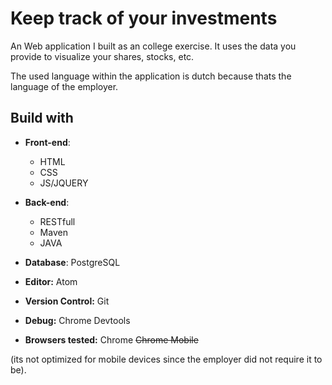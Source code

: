 # Keep track of your investments
An Web application I built as an college exercise.
It uses the data you provide to visualize your shares, stocks, etc.

The used language within the application is dutch because thats the language of the employer.

## Build with
* **Front-end**:
  * HTML
  * CSS
  * JS/JQUERY
  
* **Back-end**:
  * RESTfull
  * Maven
  * JAVA
  
* **Database**: PostgreSQL

* **Editor:** Atom
* **Version Control:** Git
* **Debug:** Chrome Devtools
* **Browsers tested:** Chrome ~~Chrome Mobile~~ 

(its not optimized for mobile devices since the employer did not require it to be).

